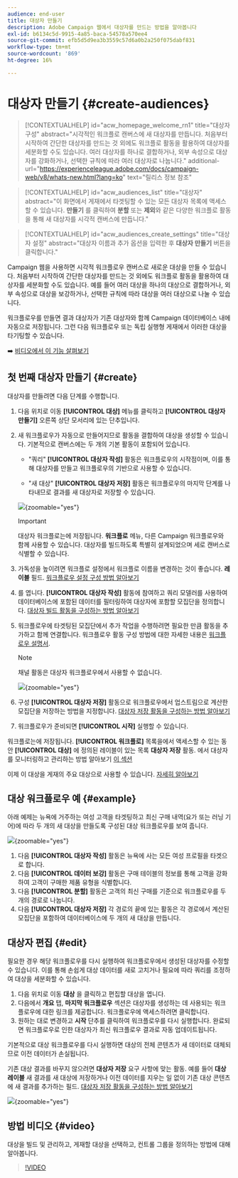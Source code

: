 ```yaml
---
audience: end-user
title: 대상자 만들기
description: Adobe Campaign 웹에서 대상자를 만드는 방법을 알아봅니다
exl-id: b6134c5d-9915-4a85-baca-54578a570ee4
source-git-commit: efb5d5d9ea3b3559c57d6a0b2a250f075dabf831
workflow-type: tm+mt
source-wordcount: '869'
ht-degree: 16%

---
```


# 대상자 만들기 {#create-audiences}

>[!CONTEXTUALHELP]
>id="acw_homepage_welcome_rn1"
>title="대상자 구성"
>abstract="시각적인 워크플로 캔버스에 새 대상자를 만듭니다. 처음부터 시작하여 간단한 대상자를 만드는 것 외에도 워크플로 활동을 활용하여 대상자를 세분화할 수도 있습니다. 여러 대상자를 하나로 결합하거나, 외부 속성으로 대상자를 강화하거나, 선택한 규칙에 따라 여러 대상자로 나눕니다."
>additional-url="https://experienceleague.adobe.com/docs/campaign-web/v8/whats-new.html?lang=ko" text="릴리스 정보 참조"

>[!CONTEXTUALHELP]
>id="acw_audiences_list"
>title="대상자"
>abstract="이 화면에서 게재에서 타겟팅할 수 있는 모든 대상자 목록에 액세스할 수 있습니다. **만들기** 를 클릭하여 **분할** 또는 **제외**&#x200B;와 같은 다양한 워크플로 활동을 통해 새 대상자를 시각적 캔버스에 만듭니다."

>[!CONTEXTUALHELP]
>id="acw_audiences_create_settings"
>title="대상자 설정"
>abstract="대상자 이름과 추가 옵션을 입력한 후 **대상자 만들기** 버튼을 클릭합니다."

Campaign 웹을 사용하면 시각적 워크플로우 캔버스로 새로운 대상을 만들 수 있습니다. 처음부터 시작하여 간단한 대상자를 만드는 것 외에도 워크플로 활동을 활용하여 대상자를 세분화할 수도 있습니다. 예를 들어 여러 대상을 하나의 대상으로 결합하거나, 외부 속성으로 대상을 보강하거나, 선택한 규칙에 따라 대상을 여러 대상으로 나눌 수 있습니다.

워크플로우를 만들면 결과 대상자가 기존 대상자와 함께 Campaign 데이터베이스 내에 자동으로 저장됩니다. 그런 다음 워크플로우 또는 독립 실행형 게재에서 이러한 대상을 타기팅할 수 있습니다.

➡️ [비디오에서 이 기능 살펴보기](#video)

## 첫 번째 대상자 만들기 {#create}

대상자를 만들려면 다음 단계를 수행합니다.

1. 다음 위치로 이동 **[!UICONTROL 대상]** 메뉴를 클릭하고 **[!UICONTROL 대상자 만들기]** 오른쪽 상단 모서리에 있는 단추입니다.

1. 새 워크플로우가 자동으로 만들어지므로 활동을 결합하여 대상을 생성할 수 있습니다. 기본적으로 캔버스에는 두 개의 기본 활동이 포함되어 있습니다.

   * &quot;쿼리&quot; **[!UICONTROL 대상자 작성]** 활동은 워크플로우의 시작점이며, 이를 통해 대상자를 만들고 워크플로우의 기반으로 사용할 수 있습니다.

   * &quot;새 대상&quot; **[!UICONTROL 대상자 저장]** 활동은 워크플로우의 마지막 단계를 나타내므로 결과를 새 대상자로 저장할 수 있습니다.

   ![](assets/create-audience-blank.png){zoomable=&quot;yes&quot;}

   >[!IMPORTANT]
   >
   >대상자 워크플로는에 저장됩니다. **워크플로** 메뉴, 다른 Campaign 워크플로우와 함께 사용할 수 있습니다. 대상자를 빌드하도록 특별히 설계되었으며 세로 캔버스로 식별할 수 있습니다.

1. 가독성을 높이려면 워크플로 설정에서 워크플로 이름을 변경하는 것이 좋습니다. **레이블** 필드. [워크플로우 설정 구성 방법 알아보기](../workflows/workflow-settings.md)

1. 를 엽니다. **[!UICONTROL 대상자 작성]** 활동에 참여하고 쿼리 모델러를 사용하여 데이터베이스에 포함된 데이터를 필터링하여 대상자에 포함할 모집단을 정의합니다. [대상자 빌드 활동을 구성하는 방법 알아보기](../workflows/activities/build-audience.md)

1. 워크플로우에 타겟팅된 모집단에서 추가 작업을 수행하려면 필요한 만큼 활동을 추가하고 함께 연결합니다. 워크플로우 활동 구성 방법에 대한 자세한 내용은 [워크플로우 설명서](../workflows/activities/about-activities.md).

   >[!NOTE]
   >
   >채널 활동은 대상자 워크플로우에서 사용할 수 없습니다.

   ![](assets/audience-creation-canvas.png){zoomable=&quot;yes&quot;}

1. 구성 **[!UICONTROL 대상자 저장]** 활동으로 워크플로우에서 업스트림으로 계산한 모집단을 저장하는 방법을 지정합니다. [대상자 저장 활동을 구성하는 방법 알아보기](../workflows/activities/save-audience.md)

1. 워크플로우가 준비되면 **[!UICONTROL 시작]** 실행할 수 있습니다.

워크플로는에 저장됩니다. **[!UICONTROL 워크플로]** 목록을에서 액세스할 수 있는 동안 **[!UICONTROL 대상]** 에 정의된 레이블이 있는 목록 **대상자 저장** 활동. 에서 대상자를 모니터링하고 관리하는 방법 알아보기 [이 섹션](manage-audience.md)

이제 이 대상을 게재의 주요 대상으로 사용할 수 있습니다. [자세히 알아보기](add-audience.md)

## 대상 워크플로우 예 {#example}

아래 예제는 뉴욕에 거주하는 여성 고객을 타겟팅하고 최신 구매 내역(요가 또는 러닝 기어)에 따라 두 개의 새 대상을 만들도록 구성된 대상 워크플로우를 보여 줍니다.

![](assets/audiences-example.png){zoomable=&quot;yes&quot;}

1. 다음 **[!UICONTROL 대상자 작성]** 활동은 뉴욕에 사는 모든 여성 프로필을 타겟으로 합니다.
1. 다음 **[!UICONTROL 데이터 보강]** 활동은 구매 테이블의 정보를 통해 고객을 강화하여 고객이 구매한 제품 유형을 식별합니다.
1. 다음 **[!UICONTROL 분할]** 활동은 고객의 최신 구매를 기준으로 워크플로우를 두 개의 경로로 나눕니다.
1. 다음 **[!UICONTROL 대상자 저장]** 각 경로의 끝에 있는 활동은 각 경로에서 계산된 모집단을 포함하여 데이터베이스에 두 개의 새 대상을 만듭니다.

## 대상자 편집 {#edit}

필요한 경우 해당 워크플로우를 다시 실행하여 워크플로우에서 생성된 대상자를 수정할 수 있습니다. 이를 통해 손쉽게 대상 데이터를 새로 고치거나 필요에 따라 쿼리를 조정하여 대상을 세분화할 수 있습니다.

1. 다음 위치로 이동 **대상** 을 클릭하고 편집할 대상을 엽니다.
1. 다음에서 **개요** 탭, **마지막 워크플로우** 섹션은 대상자를 생성하는 데 사용되는 워크플로우에 대한 링크를 제공합니다. 워크플로우에 액세스하려면 클릭합니다.
1. 원하는 대로 변경하고 **시작** 단추를 클릭하여 워크플로우를 다시 실행합니다. 완료되면 워크플로우로 인한 대상자가 최신 워크플로우 결과로 자동 업데이트됩니다.

기본적으로 대상 워크플로우를 다시 실행하면 대상의 전체 콘텐츠가 새 데이터로 대체되므로 이전 데이터가 손실됩니다.

기존 대상 결과를 바꾸지 않으려면 **대상자 저장** 요구 사항에 맞는 활동. 예를 들어 **대상 레이블** 새 결과를 새 대상에 저장하거나 이전 데이터를 지우는 일 없이 기존 대상 콘텐츠에 새 결과를 추가하는 필드. [대상자 저장 활동을 구성하는 방법 알아보기](../workflows/activities/save-audience.md)

![](assets/edit-audience-save.png){zoomable=&quot;yes&quot;}

## 방법 비디오 {#video}

대상을 빌드 및 관리하고, 게재할 대상을 선택하고, 컨트롤 그룹을 정의하는 방법에 대해 알아봅니다.

>[!VIDEO](https://video.tv.adobe.com/v/3425861?quality=12)
